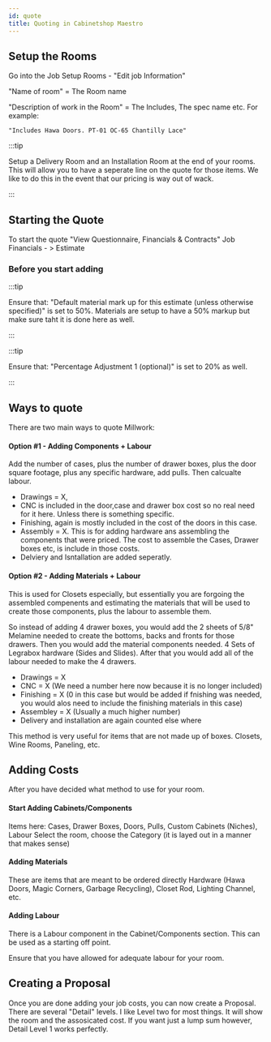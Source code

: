 ```yaml
---
id: quote
title: Quoting in Cabinetshop Maestro
---
```


## Setup the Rooms

Go into the Job
Setup Rooms - "Edit job Information"

"Name of room" = The Room name

"Description of work in the Room" = The Includes, The spec name etc. For example:

```
"Includes Hawa Doors. PT-01 OC-65 Chantilly Lace"
```

:::tip

Setup a Delivery Room and an Installation Room at the end of your rooms. This will allow you to have a seperate line on the quote for those items. We like to do this in the event that our pricing is way out of wack.

:::

## Starting the Quote

To start the quote
"View Questionnaire, Financials & Contracts"
Job Financials - > Estimate

### Before you start adding

:::tip

Ensure that: "Default material mark up for this estimate (unless otherwise specified)" is set to 50%. Materials are setup to have a 50% markup but make sure taht it is done here as well.

:::

:::tip

Ensure that: "Percentage Adjustment 1 (optional)" is set to 20% as well.

:::

## Ways to quote

There are two main ways to quote Millwork:

#### Option #1 - Adding Components + Labour

Add the number of cases, plus the number of drawer boxes, plus the door square footage, plus any specific hardware, add pulls. Then calcualte labour. 

* Drawings = X,
* CNC is included in the door,case and drawer box cost so no real need for it here. Unless there is something specific.
* Finishing, again is mostly included in the cost of the doors in this case. 
* Assembly = X. This is for adding hardware ans assembling the components that were priced. The cost to assemble the Cases, Drawer boxes etc, is include in those costs. 
* Delviery and Isntallation are added seperatly.

#### Option #2 - Adding Materials + Labour

This is used for Closets especially, but essentially you are forgoing the assembled compenents and estimating the materials that will be used to create those components, plus the labour to assemble them.

So instead of adding 4 drawer boxes, you would add the 2 sheets of 5/8" Melamine needed to create the bottoms, backs and fronts for those drawers. Then you would add the material components needed. 4 Sets of Legrabox hardware (Sides and Slides). After that you would add all of the labour needed to make the 4 drawers.

* Drawings = X
* CNC = X (We need a number here now because it is no longer included)
* Finishing = X (0 in this case but would be added if fnishing was needed, you would alos need to include the finishing materials in this case)
* Assembley = X (Usually a much higher number)
* Delivery and installation are again counted else where

This method is very useful for items that are not made up of boxes. Closets, Wine Rooms, Paneling, etc.

## Adding Costs

After you have decided what method to use for your room.

#### Start Adding Cabinets/Components

Items here: Cases, Drawer Boxes, Doors, Pulls, Custom Cabinets (Niches), Labour
Select the room, choose the Category (it is layed out in a manner that makes sense)

#### Adding Materials

These are items that are meant to be ordered directly
Hardware (Hawa Doors, Magic Corners, Garbage Recycling), Closet Rod, Lighting Channel, etc.

#### Adding Labour

There is a Labour component in the Cabinet/Components section. This can be used as a starting off point.

Ensure that you have allowed for adequate labour for your room.

## Creating a Proposal

Once you are done adding your job costs, you can now create a Proposal. There are several "Detail" levels. I like Level two for most things. It will show the room and the assosicated cost. If you want just a lump sum however, Detail Level 1 works perfectly.